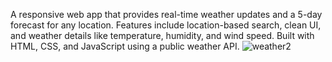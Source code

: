 A responsive web app that provides real-time weather updates and a 5-day forecast for any location. Features include location-based search, clean UI, and weather details like temperature, humidity, and wind speed. Built with HTML, CSS, and JavaScript using a public weather API.
![weather2](https://github.com/user-attachments/assets/15ee593a-e975-484e-a462-ec09a0a8805a)


